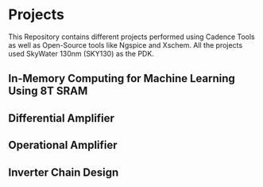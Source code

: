# Projects
This Repository contains different projects performed using Cadence Tools as well as Open-Source tools like Ngspice and Xschem. All the projects used SkyWater 130nm (SKY130) as the PDK.
## In-Memory Computing for Machine Learning Using 8T SRAM
## Differential Amplifier
## Operational Amplifier
## Inverter Chain Design
